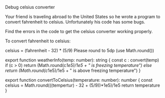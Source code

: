 Debug celsius converter

Your friend is traveling abroad to the United States so he wrote a program to convert fahrenheit to celsius. Unfortunately his code has some bugs.

Find the errors in the code to get the celsius converter working properly.

To convert fahrenheit to celsius:

celsius = (fahrenheit - 32) * (5/9)
Please round to 5dp (use Math.round())






export function weatherInfo(temp: number): string {
  const c : convert(temp)
  if (c > 0)
    return (Math.round(c*1e5)/1e5 + " is freezing temperature")
  else
    return (Math.round(c*1e5)/1e5 + " is above freezing temperature")
}

export function convertToCelsius(temperature: number): number {
  const celsius = Math.round(((tempertur) - 32 + (5/9))*1e5)/1e5
  return temperature
}
